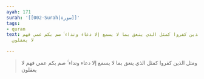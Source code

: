 ```yaml
---
ayah: 171
surah: '[[002-Surah|سورة]]'
tags:
- quran
text: ومثل الذين كفروا كمثل الذي ينعق بما لا يسمع إلا دعاء ونداء ۚ صم بكم عمي فهم
  لا يعقلون

---
```

> ومثل الذين كفروا كمثل الذي ينعق بما لا يسمع إلا دعاء ونداء ۚ صم بكم عمي فهم لا يعقلون
